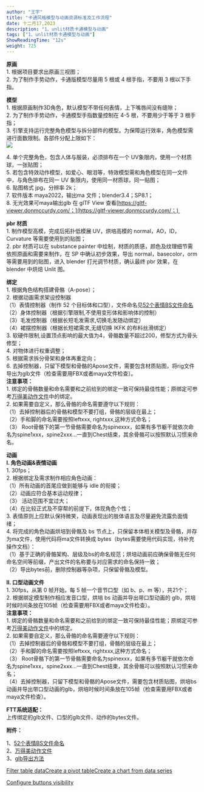 ```yaml
---
author: "王宇"
title: "卡通风格模型与动画资源标准及工作流程"
date: 十二月17,2023
description: "1、unlit材质卡通模型与动画"
tags: ["1、unlit材质卡通模型与动画"]
ShowReadingTime: "12s"
weight: 725
---
```

**原画**   
1\. 根据项目要求出原画三视图；  
2\. 为了制作手势动作，卡通版模型尽量用 5 根或 4 根手指，不要用 3 根以下手指。

  

**模型**   
1\. 根据原画制作3D角色，默认模型不带任何表情，上下嘴唇间没有缝隙；   
2\. 为了制作手势动作，卡通模型手指数量控制在 4-5 根，不要用少于等于 3 根手指；   
3\. 引擎支持运行完整角色模型与拆分部件的模型。为保障运行效率，角色模型需进行面数限制。各部件分配上限如下：  
![](/download/attachments/109729662/image2023-10-26_18-18-50.png?version=1&modificationDate=1698315530873&api=v2)

4\. 单个完整角色，包含人体与服装，必须排布在一个 UV象限内，使用一个材质球，一张贴图；   
5\. 若包含特效动作模型，如爱心、眼泪等，特效模型需和角色模型在同一文件中，与角色排布在同一 UV 象限内，使用同一材质球，同一贴图；   
6\. 贴图格式 jpg，分辨率 2k；   
7\. 软件版本 maya2022，输出ma 文件；blender3.4；SP8.1；   
8\. 无光效果可maya输出glb 在 glTF View 查看[https://gltf-viewer.donmccurdy.com/；](https://gltf-viewer.donmccurdy.com/；) 

  

**pbr 材质**   
1\. 制作模型高模，完成后拓扑低模展 UV，烘培高模的 normal，AO，ID，Curvature 等需要使用到的贴图；   
2\. pbr 材质可以在 substance painter 中绘制，材质的质感，颜色及纹理细节需依照原画和需要来制作，在 SP 中确认初步效果，导出 normal，basecolor，orm 等需要用到的贴图，进入 blender 打光调节材质，确认最终 pbr 效果，在 blender 中烘焙 Unlit 图。

  

**绑定**   
1\. 根据角色结构搭建骨骼（A-pose）；  
2\. 根据动画需求架设控制器   
（1）表情控制器（制作 52 个目标体和口型），文件命名见[52个表情BS文件命名](/pages/viewpage.action?pageId=114655368)  
（2）身体控制器（根据引擎限制,不使用变形体和影响体的控制）   
（3）毛发控制器（根据长短毛发需求,切换毛发随动绑定）   
（4）裙摆控制器（根据长短裙需求,无缝切换 IKFK 的布料丝滑绑定）   
3\. 软硬件限制,设置顶点影响的最大值为4，骨骼数量不超过200，修型方式为骨头修型；  
4\. 对物体进行权重调整；  
5\. 根据需求拆分骨架和身体再重定向；  
6\. 去掉控制器，只留下模型和骨骼的Apose文件，需要包含材质贴图，将rig文件导出为glb文件（检查需要用FBX或者maya文件检查）。  
**注意事项：**  
1. 绑定的骨骼数量和命名需要和之前给到的绑定一致可保持最佳性能；原绑定可参考[万得美动作文件](/download/attachments/109729662/human_run_doubecycle.ma?version=1&modificationDate=1702800438304&api=v2)中的绑定。  
2. 如果需要自定义，那么骨骼的命名需要遵守以下规则：  
（1）去掉控制器后的骨骼和模型不要打组，骨骼的层级在最上；  
（2）手和脚的命名需要按照leftxxx, rightxxx,这种方式命名；  
（3） Root骨骼下的第一节骨骼需要命名为spinexxx，如果有多节躯干就依次命名为spine1xxx，spine2xxx...一直到Chest结束，其余骨骼可以按照默认习惯来命名。  
  

**动画**   
**I. 角色动画&表情动画**   
1\. 30fps；   
2\. 根据绑定及需求制作相应角色动画：   
（1）所有动画的首尾应做到能够与 idle 的衔接；   
（2）动画应符合基本运动规律；   
（3） 活动范围不宜过大；   
（4）在比较正式及不穿帮的前提下，体现角色个性；   
3\. 表情原则上应默认保持微笑，动画表现出的肢体语言及尽量避免流露负面情绪；   
4\. 将完成的角色动画烘培到骨骼及 bs 节点上，只保留本体相关模型及骨骼，并存为ma文件，使用代码将ma文件转换成 bytes（bytes需要使用代码实现，待补充操作文档）：  
（1）基于正确的骨骼架构、层级及bs的命名规范；烘培动画前应确保骨骼无任何命名空间等前缀，产出文件的名称要与对应需求的命名保持一致；  
（2）导出bytes前，删除控制器等杂项，只保留骨骼及模型。

**II. 口型动画文件**  
1\. 30fps，从第 0 帧开始，每 5 帧一个音节口型（如 b、p、m 等），共21个；   
2\. 根据绑定模型制作相应发音口型，烘培 bs 动画并导出带口型动画的 glb，烘培时候时间条放在105帧（检查需要用FBX或者maya文件检查）。  
**注意事项：**  
1. 绑定的骨骼数量和命名需要和之前给到的绑定一致可保持最佳性能；原绑定可参考[万得美动作文件](/download/attachments/109729662/human_run_doubecycle.ma?version=1&modificationDate=1702800438304&api=v2)中的绑定。  
2. 如果需要自定义，那么骨骼的命名需要遵守以下规则：  
（1）去掉控制器后的骨骼和模型不要打组，骨骼的层级在最上；  
（2）手和脚的命名需要按照leftxxx, rightxxx,这种方式命名；  
（3） Root骨骼下的第一节骨骼需要命名为spinexxx，如果有多节躯干就依次命名为spine1xxx，spine2xxx...一直到Chest结束，其余骨骼可以按照默认习惯来命名；  
（4）去掉控制器，只留下模型和骨骼的Apose文件，需要包含材质贴图，烘培bs动画并导出带口型动画的glb，烘培时候时间条放在105帧（检查需要用FBX或者maya文件检查）。

  

**FTT系统适配：**  
上传绑定的glb文件、口型的glb文件、动作的bytes文件。

  

**附件：**

1、[52个表情BS文件命名](/pages/viewpage.action?pageId=114655368)  
2、[万得美动作文件](/download/attachments/109729662/human_run_doubecycle.ma?version=1&modificationDate=1702800438304&api=v2)  
3、[glb导出方法](/download/attachments/109729662/glb%E5%AF%BC%E5%87%BA%E6%96%B9%E6%B3%95.pdf?version=1&modificationDate=1702800954580&api=v2)

  

[Filter table data]()[Create a pivot table](#)[Create a chart from data series](#)

[Configure buttons visibility](/users/tfac-settings.action)